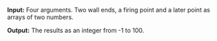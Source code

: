 **Input:** Four arguments. Two wall ends, a firing point and a later point as arrays of two numbers. 

**Output:** The results as an integer from -1 to 100.
